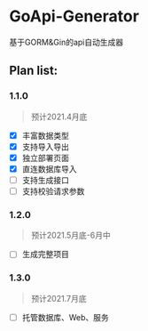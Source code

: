 # GoApi-Generator
基于GORM&amp;Gin的api自动生成器

## Plan list:

### 1.1.0

> 预计2021.4月底
- [x] 丰富数据类型
- [x] 支持导入导出
- [x] 独立部署页面
- [x] 直连数据库导入
- [ ] 支持生成接口
- [ ] 支持校验请求参数

### 1.2.0

> 预计2021.5月底-6月中
- [ ] 生成完整项目

### 1.3.0

> 预计2021.7月底
- [ ] 托管数据库、Web、服务
